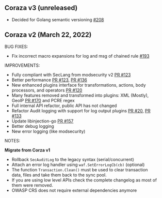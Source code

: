 ## Coraza v3  (unreleased)

* Decided for Golang semantic versioning [#208](https://github.com/corazawaf/coraza/issues/208)

## Coraza v2  (March 22, 2022)

BUG FIXES:

* Fix incorrect macro expansions for log and msg of chained rule [#193](https://github.com/corazawaf/coraza/issues/193)

IMPROVEMENTS:

* Fully compliant with SecLang from modsecurity v2 [PR #123](https://github.com/corazawaf/coraza/pull/123)
* Better performance [PR #123](https://github.com/corazawaf/coraza/pull/123), [PR #136](https://github.com/corazawaf/coraza/pull/136)
* New enhanced plugins interface for transformations, actions, body processors, and operators [PR #120](https://github.com/corazawaf/coraza/pull/120)
* Many features removed and transformed into plugins: XML (Mostly), GeoIP [PR #170](https://github.com/corazawaf/coraza/pull/170) and PCRE regex
* Full internal API refactor, public API has not changed
* Refactor Audit logging with support for log output plugins [PR #20](https://github.com/corazawaf/coraza/pull/20), [PR #133](https://github.com/corazawaf/coraza/pull/133)
* Update libinjection-go [PR #157](https://github.com/corazawaf/coraza/pull/157)
* Better debug logging
* New error logging (like modsecurity)

NOTES:

**Migrate from Corza v1**
  * Rollback `SecAuditLog` to the legacy syntax (serial/concurrent)
  * Attach an error log handler using `waf.SetErrorLogCb(cb)` (optional)
  * The function `Transaction.Clean()` must be used to clear transaction data, files and take them back to the sync pool.
  * If you are using low level APIs check the complete changelog as most of them were removed.
  * OWASP CRS does not require external dependencies anymore
